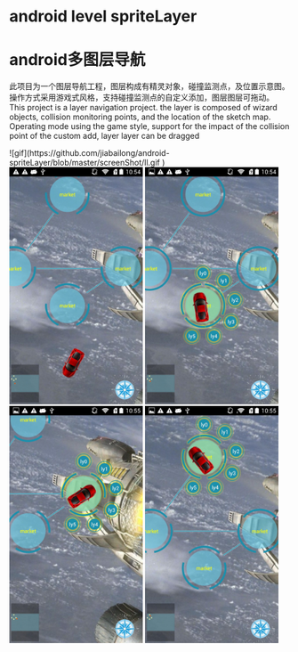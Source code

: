 # android level spriteLayer
<h1>android多图层导航</h1>
<p>
此项目为一个图层导航工程，图层构成有精灵对象，碰撞监测点，及位置示意图。操作方式采用游戏式风格，支持碰撞监测点的自定义添加，图层图层可拖动。
This project is a layer navigation project. the layer is composed of wizard objects, collision monitoring points, and the location of the sketch map. Operating mode using the game style, support for the impact of the collision point of the custom add, layer layer can be dragged</p>
![gif](https://github.com/jiabailong/android-spriteLayer/blob/master/screenShot/ll.gif )

<img src="/screenShot/Screenshot_2016-06-01-10-54-43.jpeg" alt="alt text" title="Title" height=426px width=240px />
<img src="/screenShot/Screenshot_2016-06-01-10-54-52.jpeg" alt="alt text" title="Title" height=426px width=240px />
<img src="/screenShot/Screenshot_2016-06-01-10-55-08.jpeg" alt="alt text" title="Title" height=426px width=240px />
<img src="/screenShot/Screenshot_2016-06-01-10-55-18.jpeg" alt="alt text" title="Title" height=426px width=240px />
